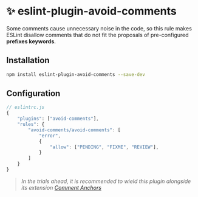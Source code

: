 # ✨ eslint-plugin-avoid-comments

Some comments cause unnecessary noise in the code, so this rule makes ESLint disallow comments that do not fit the proposals of pre-configured **prefixes keywords**.

## Installation

```sh
npm install eslint-plugin-avoid-comments --save-dev
```

## Configuration

```js
// eslintrc.js
{
    "plugins": ["avoid-comments"],
    "rules": {
        "avoid-comments/avoid-comments": [
            "error",
            {
                "allow": ["PENDING", "FIXME", "REVIEW"],
            }
        ]
    }
}
```

> _In the trials ahead, it is recommended to wield this plugin alongside its extension [Comment Anchors](https://marketplace.visualstudio.com/items?itemName=ExodiusStudios.comment-anchors)_
